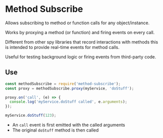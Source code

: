 # Method Subscribe

Allows subscribing to method or function calls for any object/instance.

Works by proxying a method (or function) and firing events on every call.

Different from other spy libraries that record interactions with methods this is intended to provide real-time events for method calls.

Useful for testing background logic or firing events from third-party code.

## Use

```js
const methodSubscribe = require('method-subscribe');
const proxy = methodSubscribe.proxy(myService, 'doStuff');

proxy.on('call', (e) => {
  console.log('myService.doStuff called', e.arguments);
});

myService.doStuff(123);
```

- An `call` event is first emitted with the called arguments
- The original `doStuff` method is then called
